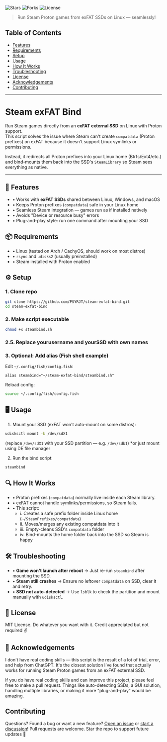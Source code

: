 ![Stars](https://img.shields.io/github/stars/PSYRJT/steambind-exfat?style=social) ![Forks](https://img.shields.io/github/forks/PSYRJT/steambind-exfat) ![License](https://img.shields.io/github/license/PSYRJT/steambind-exfat)

> Run Steam Proton games from exFAT SSDs on Linux — seamlessly!

## Table of Contents
- [Features](#-features)
- [Requirements](#-requirements)
- [Setup](#-setup)
- [Usage](#-usage)
- [How It Works](#-how-it-works)
- [Troubleshooting](#-troubleshooting)
- [License](#-license)
- [Acknowledgements](#acknowledgements)
- [Contributing](#contributing)

---

# Steam exFAT Bind

Run Steam games directly from an **exFAT external SSD** on Linux with Proton support.  
This script solves the issue where Steam can't create `compatdata` (Proton prefixes) on exFAT because it doesn't support Linux symlinks or permissions.

Instead, it redirects all Proton prefixes into your Linux home (Btrfs/Ext4/etc.) and bind-mounts them back into the SSD's `SteamLibrary` so Steam sees everything as native.

---

## 🚀 Features

- • Works with **exFAT SSDs** shared between Linux, Windows, and macOS
- • Keeps Proton prefixes (`compatdata`) safe in your Linux home
- • Seamless Steam integration — games run as if installed natively
- • Avoids "Device or resource busy" errors
- • Plug-and-play style: run one command after mounting your SSD

## 📦 Requirements

- • Linux (tested on Arch / CachyOS, should work on most distros)
- • `rsync` and `udisks2` (usually preinstalled)
- • Steam installed with Proton enabled

## ⚙️ Setup

### 1. Clone repo

```bash
git clone https://github.com/PSYRJT/steam-exfat-bind.git
cd steam-exfat-bind
```

### 2. Make script executable

```bash
chmod +x steambind.sh
```

### 2.5. Replace yourusername and yourSSD with own names

### 3. Optional: Add alias (Fish shell example)

Edit `~/.config/fish/config.fish`:

```fish
alias steambind="~/steam-exfat-bind/steambind.sh"
```

Reload config:

```bash
source ~/.config/fish/config.fish
```

## 🖥️ Usage

1. Mount your SSD (exFAT won't auto-mount on some distros):

```bash
udisksctl mount -b /dev/sdX1
```

(replace `/dev/sdX1` with your SSD partition — e.g. `/dev/sdb1`)
*or just mount using DE file manager

2. Run the bind script:

```bash
steambind
```

## 🔍 How It Works

- • Proton prefixes (`compatdata`) normally live inside each Steam library.
- • exFAT cannot handle symlinks/permissions, so Steam fails.
- • This script:
  - i. Creates a safe prefix folder inside Linux home (`~/SteamPrefixes/compatdata`)
  - ii. Moves/merges any existing compatdata into it
  - iii. Empty-cleans SSD's `compatdata` folder
  - iv. Bind-mounts the home folder back into the SSD so Steam is happy

## 🛠️ Troubleshooting

- • **Game won't launch after reboot** → Just re-run `steambind` after mounting the SSD.
- • **Steam still crashes** → Ensure no leftover `compatdata` on SSD, clear it and retry.
- • **SSD not auto-detected** → Use `lsblk` to check the partition and mount manually with `udisksctl`.

## 📜 License

MIT License. Do whatever you want with it. Credit appreciated but not required ✌️

## 🙏 Acknowledgements

I don't have real coding skills — this script is the result of a lot of trial, error, and help from ChatGPT. It's the closest solution I've found that actually works for running Steam Proton games from an exFAT external SSD.

If you do have real coding skills and can improve this project, please feel free to make a pull request. Things like auto-detecting SSDs, a GUI solution, handling multiple libraries, or making it more "plug-and-play" would be amazing.

## Contributing

Questions? Found a bug or want a new feature? [Open an issue](https://github.com/PSYRJT/steambind-exfat/issues) or [start a discussion](https://github.com/PSYRJT/steambind-exfat/discussions)! Pull requests are welcome. Star the repo to support future updates 🚀
